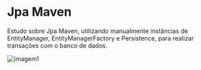 # Jpa Maven

Estudo sobre Jpa Maven, utilizando manualmente instâncias de EntityManager, EntityManagerFactory e Persistence, para realizar transações com o banco de dados.

![imagem1](https://hermes.dio.me/articles/cover/41f39d87-9e62-4825-9c96-0ba5ddd5e7b1.jpg)
